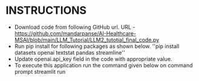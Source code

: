 # INSTRUCTIONS
- Download code from following GitHub url. 
  URL - https://github.com/mandarpanse/AI-Healthcare-MSAI/blob/main/LLM_Tutorial/LLM2_tutotial_final_code.py
- Run pip install for following packages as shown below. 
  ''pip install datasets openai textstat pandas streamline''
- Update openai.api_key field in the code with appropriate value.
- To execute this application run the command given below on command prompt
  streamlit run <python code file name>
